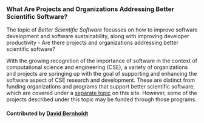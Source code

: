 ### What Are Projects and Organizations Addressing Better Scientific Software?

The topic of *Better Scientific Software* focusses on how to improve software development and software sustainability, along with improving developer productivity - Are there projects and organizations addressing better scientific software?

With the growing recognition of the importance of software in the context of computational science and engineering (CSE), a variety of organizations and projects are springing up with the goal of supporting and enhancing the software aspect of CSE research and development.  These are distinct from funding organizations and programs that support better scientific software, which are covered under a [separate topic](WhatAreFundingSourcesAndProgramsAddressingBetterScientificSw.md) on this site.  However, some of the projects described under this topic may be funded through those programs.

#### Contributed by [David Bernholdt](https://github.com/bernhold)

<!---
Publish: yes
Pinned: yes
Categories: collaboration
Topics: projects and organizations
Tags:
Level: 0
Prerequisites: none
Aggregate: none
--->
